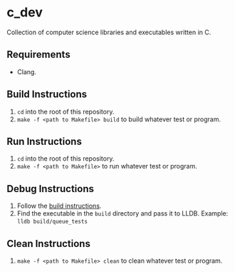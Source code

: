 # c_dev

Collection of computer science libraries and executables written in C.

## Requirements

* Clang.

## Build Instructions

1. `cd` into the root of this repository.
1. `make -f <path to Makefile> build` to build whatever test or program.

## Run Instructions

1. `cd` into the root of this repository.
1. `make -f <path to Makefile>` to run whatever test or program.

## Debug Instructions

1. Follow the [build instructions](#build-instructions).
1. Find the executable in the `build` directory and pass it to LLDB. Example: `lldb build/queue_tests`

## Clean Instructions

1. `make -f <path to Makefile> clean` to clean whatever test or program.
